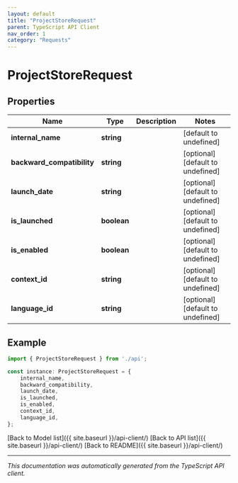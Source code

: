 ```yaml
---
layout: default
title: "ProjectStoreRequest"
parent: TypeScript API Client
nav_order: 1
category: "Requests"
---
```


# ProjectStoreRequest


## Properties

Name | Type | Description | Notes
------------ | ------------- | ------------- | -------------
**internal_name** | **string** |  | [default to undefined]
**backward_compatibility** | **string** |  | [optional] [default to undefined]
**launch_date** | **string** |  | [optional] [default to undefined]
**is_launched** | **boolean** |  | [optional] [default to undefined]
**is_enabled** | **boolean** |  | [optional] [default to undefined]
**context_id** | **string** |  | [optional] [default to undefined]
**language_id** | **string** |  | [optional] [default to undefined]

## Example

```typescript
import { ProjectStoreRequest } from './api';

const instance: ProjectStoreRequest = {
    internal_name,
    backward_compatibility,
    launch_date,
    is_launched,
    is_enabled,
    context_id,
    language_id,
};
```

[Back to Model list]({{ site.baseurl }}/api-client/) [Back to API list]({{ site.baseurl }}/api-client/) [Back to README]({{ site.baseurl }}/api-client/)


---

*This documentation was automatically generated from the TypeScript API client.*
